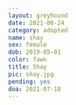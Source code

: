 ```yaml
---
layout: greyhound
date: 2021-06-24
category: adopted
name: shay
sex: female
dob: 2019-05-01
color: fawn
title: Shay
pic: shay.jpg
pending: yes
doa: 2021-07-18
---
```


